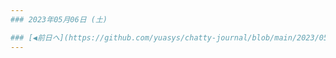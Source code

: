```yaml
---
### 2023年05月06日 (土)

### [◀️前日へ](https://github.com/yuasys/chatty-journal/blob/main/2023/05/2023-05-05.md)&emsp;&emsp;&emsp;&emsp;[翌日へ▶️](https://github.com/yuasys/chatty-journal/blob/main/2023/05/2023-05-07.md)
---
```


